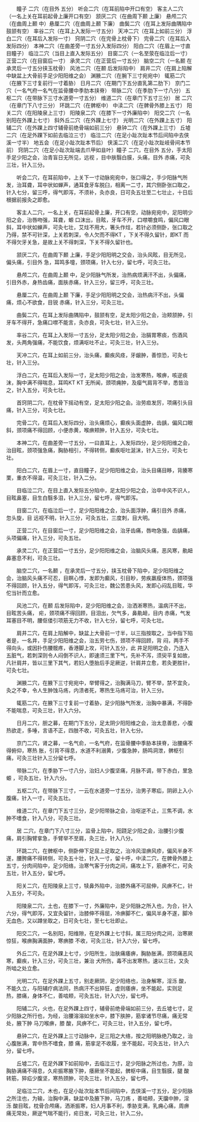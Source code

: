 <!-- { "loadSidebar": true } -->
　　瞳子 二穴（在目外 五分） 听会二穴（在耳前陷中开口有空） 客主人二穴（一名上关在耳前起骨上廉开口有空） 颔厌二穴（在曲周下颞 上廉） 悬颅二穴（在曲周上颞 中）悬厘二穴（在曲周上颞 下廉） 曲鬓二穴（在耳上发际曲隅陷中鼓颔有空） 率谷二穴（在耳上入发际一寸五分） 天冲二穴（在耳上如前三分） 浮白二穴（在耳后入发际一寸） 窍阴二穴（在完骨上枕骨下） 完骨二穴（在耳后入发际四分） 本神二穴（在曲差旁一寸五分入发际四分） 阳白二穴（在眉上一寸直目瞳子） 临泣二穴（当目上直入发际五分） 目窗二穴（一名至荥在临泣后一寸） 正营二穴（在目窗后一寸） 承灵二穴（在正营后一寸五分） 脑空二穴（一名颞 在承灵后一寸五分挟玉枕骨） 风池二穴（在颞 后发际陷中） 肩井二穴（在肩上陷解中缺盆上大骨前手足少阳阳维之会） 渊腋二穴（在腕下三寸宛宛中） 辄筋二穴（在腋下三寸复前行一寸着胁） 日月二穴（在期门下五分直乳第二肋下） 京门二穴（一名气府一名气在监骨腰中季肋本挟脊） 带脉二穴（在季肋下一寸八分） 五枢二穴（在带脉下三寸水道旁一寸五分） 维道二穴（在章门下五寸三分） 居 二穴（在章门下八寸三分） 环跳二穴（在髀枢中） 中渎二穴（在髀骨外膝上五寸） 阳关二穴（在阳陵泉上三寸） 阳陵泉二穴（在膝下一寸外廉陷中） 阳交二穴（一名别阳在外踝上七寸） 斜外丘二穴（在外踝上七寸） 光明二穴（在外踝上五寸） 阳辅二穴（在外踝上四寸辅骨前绝骨端如前三分） 悬钟二穴（在外踝上三寸） 丘墟二穴（在足外踝下如前去临泣三寸） 临泣二穴（在足小趾次趾本节后间陷中去侠溪一寸半） 地五会（在足小趾次趾本节后） 侠溪二穴（在足小趾次趾岐骨间本节前） 窍阴二穴（在足小趾次趾端去爪甲如韭叶）瞳子 二穴，在目外 五分，手太阳手足少阳之会，治青盲日无所见，远视 ，目中肤翳白膜，头痛，目外 赤痛，可灸三壮，针入三分。

　　听会二穴，在耳前陷中，上关下一寸动脉宛宛中，张口得之，手少阳脉气所发，治耳聋，耳中状如蝉声，通耳食牙车脱臼，相离一二寸，其穴侧卧张口取之，针入七分，留三呼，得气即泻，不须补，灸亦良，日可灸五壮至二七壮止，十日后根据前报灸之即愈。

　　客主人二穴，一名上关，在耳前起骨上廉，开口有空，动脉宛宛中，足阳明少阳之会，治唇吻强，耳聋，螈 口沫出，目眩，牙车不开，口噤嚼食鸣，偏风口眼 斜，耳中状如蝉声，可灸七壮，艾炷不用大，箸头作炷，若针必须侧卧，张口取之乃得，禁不可针深，上关若刺深，令人欠而不得KT ，下关不得久留针，即KT 而不得欠牙关急，是故上关不得刺深，下关不得久留针也。

　　颔厌二穴，在曲周下颞 上廉，手足少阳阳明之交会，治头风眩，目无所见，偏头痛，引目外 急，耳鸣多嚏，颈项痛，针入七分，留七呼，可灸三壮。

　　悬颅二穴，在曲周上颞 中，足少阳脉气所发，治热病烦满汗不出，头偏痛，引目外赤，身热齿痛，面肤赤痛，针入三分，留三呼，可灸三壮。

　　悬厘二穴，在曲周上颞 下廉，手足少阳阳明之交会，治热病汗不出，头偏痛，烦心不欲食，目锐 赤痛，针入三分，可灸三壮。

　　曲鬓二穴，在耳上发际曲隅陷中，鼓颔有空，足太阳少阳之会，治颊颔肿，引牙车不得开，急痛口噤不能言，灸亦良，可灸七壮，针入三分。

　　率谷二穴，在耳上入发际一寸五分，足太阳少阳之会，治膈胃寒痰，伤酒风发，头两角强痛，不能饮食，烦满呕吐不止，可灸三壮，针入三分。

　　天冲二穴，在耳上如前三分，治头痛，癫疾风痉，牙龈肿，善惊恐，可灸七壮，针入三分。

　　浮白二穴，在耳后入发际一寸，足太阳少阳之会，治发寒热，喉痹，咳逆痰沫，胸中满不得喘息，耳鸣KT KT 无所闻，颈项痈肿，及瘿气肩背不举，悉皆治之，针入五分，可灸七壮。

　　首窍阴二穴，在枕骨下摇动有空，足太阳少阳之会。治劳疸发厉，项痛引头目痛，针入三分，可灸七壮。

　　完骨二穴，在耳后入发际四分，治头痛烦心，癫疾头面虚肿，齿龋，偏风口眼 斜，颈项痛不得回顾，小便赤黄，喉痹颊肿，针入五分，可灸七壮。

　　本神二穴，在曲差旁一寸五分，一曰直耳上，入发际四分，足少阳阳维之会，治目眩，颈项强急痛，胸胁相引，不得转侧，癫疾呕吐涎沫，针入三分，可灸七壮。

　　阳白二穴，在眉上一寸，直目瞳子，足少阳阳维之会，治头目痛目眵，背腠寒栗，重衣不得温，可灸三壮，针入二分。

　　目临泣二穴，在目上直入发际五分陷中，足太阳少阳之会，治卒中风不识人，目眩鼻塞，目生白翳多泪，针入三分，留七呼，得气即泻。

　　目窗二穴，在临泣后一寸，足少阳阳维之会，治头面浮肿，痛引目外 赤痛，忽头旋，目 远视不明，针入三分，可灸五壮，三度刺，目大明。

　　正营二穴，在目窗后一寸，足少阳阳维之会，治牙齿痛，唇吻急强，齿龋痛，头项偏痛，针入三分，可灸五壮。

　　承灵二穴，在正营后一寸五分，足少阳阳维之会，治脑风头痛，恶风寒，鼽衄鼻塞息不利，可灸三壮。

　　脑空二穴，一名颞 ，在承灵后一寸五分，挟玉枕骨下陷中，足少阳阳维之会，治脑风头痛不可忍，目瞑心悸，发即为癫风，引目眇，劳疾羸瘦体热，颈项强不得回顾，针入五分，得气即泻，可灸三壮，魏公苦患头风，发即心闷乱目眩，华佗当针而立愈。

　　风池二穴，在颞 后发际陷中，足少阳阳维之会，治洒淅寒热，温病汗不出，目眩苦头痛， 疟，颈项痛不得回顾，目泪出，欠气多，鼻鼽衄，目内 赤痛，气发耳塞目不明，腰伛偻引项筋无力不收，针入七分，留七呼，可灸七壮。

　　肩井二穴，在肩上陷解中，缺盆上大骨前一寸半，以三指按取之，当中指下陷者是，一名井，手足少阳阳维之会，治五劳七伤，颈项不得回顾，背 闷，两手不得向头，或因扑伤腰髋疼，香港脚上攻，可针入五分，此 井足阳明之会，乃连入五脏气，若刺深则令人闷倒不识人，即速须三里下气，先补不泻，须臾平复如故，凡针肩井，皆以三里下其气，若妇人堕胎后手足厥逆，针肩井立愈，若灸更胜针，可灸七壮。

　　渊腋二穴，在腋下三寸宛宛中，举臂得之，治胸满马刀，臂不举，禁不宜灸，灸之不幸，令人生肿蚀马疡，内溃者死，寒热生马疡可治，针入三分。

　　辄筋二穴，在腋下三寸复前一寸着胁，足少阳脉气所发，治胸中暴满，不得卧不能喘息，可灸三壮，针入六分。

　　日月二穴，胆之募，在期门下五分，足太阴少阳阳维之会，治太息善悲，小腹热欲走，多唾，言语不正，四肢不收，可灸五壮，针入七分。

　　京门二穴，肾之募，一名气俞，一名气府，在监骨腰中季胁本挟脊，治腰痛不得俯仰，寒热 胀，引背不得息，水道不利溺黄，少腹急肿，肠鸣洞泄，髀枢引痛，可灸三壮针入三分留七呼。

　　带脉二穴，在季胁下一寸八分，治妇人少腹坚痛，月脉不调，带下赤白，里急螈 ，可灸五壮，针入六分。

　　五枢二穴，在带脉下三寸，一云在水道旁一寸五分，治男子寒疝，阴卵上入小腹痛，针入一寸，可灸五壮。

　　维道二穴，在章门下五寸三分，足少阳带脉之会，治呕逆不止，三焦不调，水肿不嗜食，针入八分，可灸三壮。

　　居 二穴，在章门下八寸三分，监骨上陷中，阳跷足少阳之会，治腰引少腹痛，肩引胸臂挛急，手臂举不至肩，灸三壮，针入八分。

　　环跳二穴，在髀枢中，侧卧伸下足屈上足取之，治冷风湿痹风疹，偏风半身不遂，腰胯痛不得转侧，可灸五十壮，针入一寸，留十呼，中渎二穴，在髀骨外膝上五寸，分肉间陷中，足少阳络，治寒气客于分肉之间，痛攻上下，筋痹不仁，可灸五壮，针入五分，留七呼。

　　阳关二穴，在阳陵泉上三寸，犊鼻外陷中，治膝外痛不可屈伸，风痹不仁，针入五分，不可灸。

　　阳陵泉二穴，土也，在膝下一寸，外廉陷中，足少阳脉之所入也，为合，针入六分，得气即泻，又宜灸留针，治膝伸不得屈，冷痹脚不仁，偏风半身不遂，脚冷无血色，又以蹲坐取之，日可灸七壮，至七七壮即止。

　　阳交二穴，一名别阳，阳维隙，在足外踝上七寸斜，属三阳分肉之间，治寒厥惊狂，喉痹胸满面肿，寒痹膝 不收，可灸三壮，针入六分，留七呼。

　　外丘二穴，在足外踝上七寸，少阳所生，治肤痛痿痹，胸胁胀满，颈项痛恶风寒，癫疾，针入三分，可灸三壮，兼治 犬所伤，毒不出发寒热，速以三壮，又灸所啮之处立愈。

　　光明二穴，在足外踝上五寸，别走厥阴，足少阳络也，治身解寒，淫泺 酸，不能久立，与阳辅疗病法同，热病汗不出猝狂，虚则痿痹，坐不能起，实则足 热，膝痛，身体不仁，善啮颊，可灸五壮，针入六分，留七呼。

　　阳辅二穴，火也，在足外踝上四寸，辅骨前绝骨端如前三分，去丘墟七寸，足少阳脉之所行也，为经，治腰溶溶如坐水中，膝下肤肿，筋挛诸节尽痛，痛无常处，腋下肿 马刀喉痹，膝 酸，风痹不仁，可灸三壮，针入五分，留七呼。

　　悬钟二穴，在足外踝上三寸动脉中，足三阳之大络，按之阳明脉绝乃取之，治心腹胀满，胃中热不嗜食，膝 痛，筋挛足不收履，坐不能起，可灸五壮，针入六分，留七呼。

　　丘墟二穴，在足外踝下如前陷中，去临泣三寸，足少阳脉之所过也，为原，治胸胁满痛不得息，久疟振寒腋下肿，痿厥坐不能起，髀枢中痛，目生翳膜，腿 酸转筋，猝疝少腹坚，寒热颈肿，可灸三壮，针入五分，留七呼。

　　足临泣二穴，木也，在足小趾次趾本节后间陷中，去侠溪一寸五分，足少阳脉之所注也，为输，治胸中满，缺盆中及腋下肿，马刀疡 ，善啮颊，天牖中肿，淫泺 酸目眩，枕骨合颅痛，洒淅振寒，妇人月事不利，季胁支满，乳痈心痛，周痹痛无常处，厥逆气喘不能行，疟日发，可灸三壮，针入二分。

